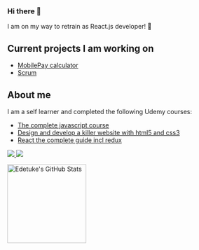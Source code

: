 ### Hi there 👋

I am on my way to retrain as React.js developer! 🚀

## Current projects I am working on
* [MobilePay calculator](https://edetuke.github.io/MobilePay-calculator/)
* [Scrum](https://edetuke.github.io/scrum/)

## About me
I am a self learner and completed the following Udemy courses:
* [The complete javascript course](https://www.udemy.com/course/the-complete-javascript-course/)
* [Design and develop a killer website with html5 and css3](https://www.udemy.com/course/design-and-develop-a-killer-website-with-html5-and-css3/)
* [React the complete guide incl redux](https://www.udemy.com/course/react-the-complete-guide-incl-redux/)

<p>
<a href="https://www.linkedin.com/in/edita-barkauskait%C4%97">
    <img src="https://img.shields.io/badge/-LinkedIn-2D2B55?style=flat-square&logo=linkedin&logoColor=white"/>
</a>
  <img src="https://img.shields.io/badge/Stand_with-Ukraine-ffd700.svg?labelColor=0057b7"/>
</p>

<a href="https://github.com/Edetuke">
  <img height="180em" src="https://github-readme-stats.vercel.app/api?username=Edetuke&show_icons=true&theme=shades-of-purple&count_private=true" alt="Edetuke's GitHub Stats" />
</a>
